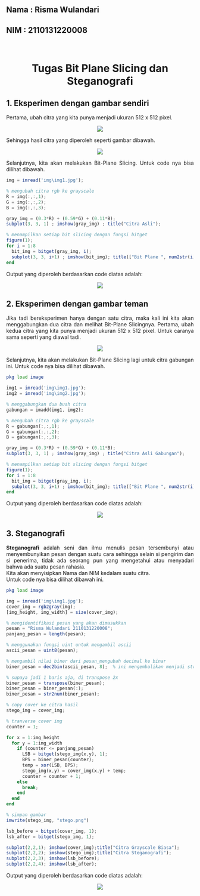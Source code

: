 ## Nama : Risma Wulandari
## NIM : 2110131220008

<br><h1 align="center">Tugas Bit Plane Slicing dan Steganografi</h1>

## 1. Eksperimen dengan gambar sendiri
<p align="justify">Pertama, ubah citra yang kita punya menjadi ukuran 512 x 512 pixel.</p>
<p align="center"><img src="img/langkah1.PNG"></p>
<p align="justify">Sehingga hasil citra yang diperoleh seperti gambar dibawah.</p>
<p align="center"><img src="img/img1.jpg"></p>

<p align="justify">Selanjutnya, kita akan melakukan Bit-Plane Slicing. Untuk code nya bisa dilihat dibawah.</p>

```Octave
img = imread('img\img1.jpg');

% mengubah citra rgb ke grayscale
R = img(:,:,1);
G = img(:,:,2);
B = img(:,:,3);

gray_img = (0.3*R) + (0.59*G) + (0.11*B);
subplot(3, 3, 1) ; imshow(gray_img) ; title("Citra Asli");

% menampilkan setiap bit slicing dengan fungsi bitget
figure(1);
for i = 1:8
  bit_img = bitget(gray_img, i);
  subplot(3, 3, i+1) ; imshow(bit_img); title(["Bit Plane ", num2str(i)]);
end
```

<p align="justify">Output yang diperoleh berdasarkan code diatas adalah:</p>
<p align="center"><img src="img/bitplaneimg.PNG"></p>

## 2. Eksperimen dengan gambar teman
<p align="justify">Jika tadi bereksperimen hanya dengan satu citra, maka kali ini kita akan menggabungkan dua citra dan melihat Bit-Plane Slicingnya. Pertama, ubah kedua citra yang kita punya menjadi ukuran 512 x 512 pixel. Untuk caranya sama seperti yang diawal tadi.</p>
<p align="center"><img src="img/citraasligabungan.PNG"></p>
<p align="justify">Selanjutnya, kita akan melakukan Bit-Plane Slicing lagi untuk citra gabungan ini. Untuk code nya bisa dilihat dibawah.</p>

```Octave
pkg load image

img1 = imread('img\img1.jpg');
img2 = imread('img\img2.jpg');

% menggabungkan dua buah citra
gabungan = imadd(img1, img2);

% mengubah citra rgb ke grayscale
R = gabungan(:,:,1);
G = gabungan(:,:,2);
B = gabungan(:,:,3);

gray_img = (0.3*R) + (0.59*G) + (0.11*B);
subplot(3, 3, 1) ; imshow(gray_img) ; title("Citra Asli Gabungan");

% menampilkan setiap bit slicing dengan fungsi bitget
figure(1);
for i = 1:8
  bit_img = bitget(gray_img, i);
  subplot(3, 3, i+1) ; imshow(bit_img); title(["Bit Plane ", num2str(i)]);
end
```

<p align="justify">Output yang diperoleh berdasarkan code diatas adalah:</p>
<p align="center"><img src="img/bitplaneimg.PNG"></p>

## 3. Steganografi
<p align="justify"><b>Steganografi</b> adalah seni dan ilmu menulis pesan tersembunyi atau menyembunyikan pesan dengan suatu cara sehingga selain si pengirim dan si penerima, tidak ada seorang pun yang mengetahui atau menyadari bahwa ada suatu pesan rahasia.<br>
Kita akan menyisipkan Nama dan NIM kedalam suatu citra.<br>
Untuk code nya bisa dilihat dibawah ini.</p>

```Octave
pkg load image

img = imread('img\img1.jpg');
cover_img = rgb2gray(img);
[img_height, img_width] = size(cover_img);

% mengidentifikasi pesan yang akan dimasukkan
pesan = "Risma Wulandari 2110131220008";
panjang_pesan = length(pesan);

% menggunakan fungsi uint untuk mengambil ascii
ascii_pesan = uint8(pesan);

% mengambil nilai biner dari pesan_mengubah decimal ke binar
biner_pesan = dec2bin(ascii_pesan, 8);  % ini mengembalikan menjadi string

% supaya jadi 1 baris aja, di transpose 2x
biner_pesan = transpose(biner_pesan);
biner_pesan = biner_pesan(:);
biner_pesan = str2num(biner_pesan);

% copy cover ke citra hasil
stego_img = cover_img;

% tranverse cover img
counter = 1;

for x = 1:img_height
  for y = 1:img_width
    if (counter <= panjang_pesan)
      LSB = bitget(stego_img(x,y), 1);
      BPS = biner_pesan(counter);
      temp = xor(LSB, BPS);
      stego_img(x,y) = cover_img(x,y) + temp;
      counter = counter + 1;
    else
      break;
    end
  end
end

% simpan gambar
imwrite(stego_img, "stego.png")

lsb_before = bitget(cover_img, 1);
lsb_after = bitget(stego_img, 1);

subplot(2,2,1); imshow(cover_img);title("Citra Grayscale Biasa");
subplot(2,2,2); imshow(stego_img);title("Citra Steganografi");
subplot(2,2,3); imshow(lsb_before);
subplot(2,2,4); imshow(lsb_after);
```

<p align="justify">Output yang diperoleh berdasarkan code diatas adalah:</p>
<p align="center"><img src="img/perbandingan.PNG"></p>